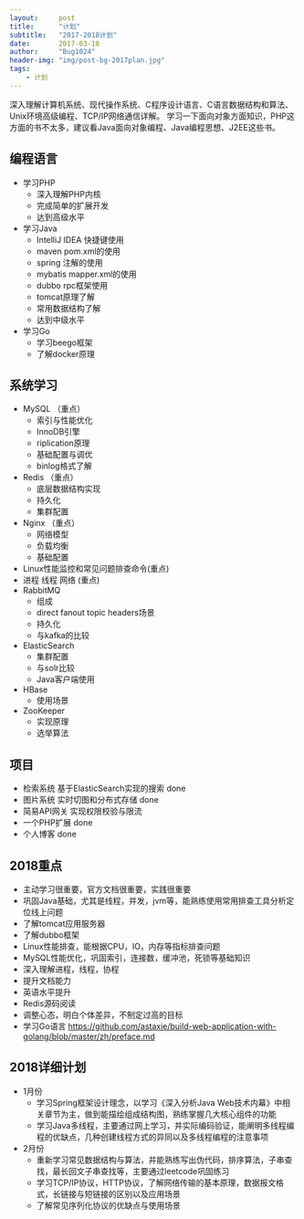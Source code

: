 ```yaml
---
layout:     post
title:      "计划"
subtitle:   "2017-2018计划"
date:       2017-03-10
author:     "Bug1024"
header-img: "img/post-bg-2017plan.jpg"
tags:
    - 计划
---
```


深入理解计算机系统、现代操作系统、C程序设计语言、C语言数据结构和算法、Unix环境高级编程、TCP/IP网络通信详解。
学习一下面向对象方面知识，PHP这方面的书不太多，建议看Java面向对象编程、Java编程思想、J2EE这些书。

## 编程语言
 - 学习PHP
    * 深入理解PHP内核
    * 完成简单的扩展开发
    * 达到高级水平
 - 学习Java
    * IntelliJ IDEA 快捷键使用
    * maven pom.xml的使用
    * spring 注解的使用
    * mybatis mapper.xml的使用
    * dubbo rpc框架使用
    * tomcat原理了解
    * 常用数据结构了解
    * 达到中级水平
 - 学习Go
    * 学习beego框架
    * 了解docker原理

## 系统学习
 - MySQL （重点）
    * 索引与性能优化
    * InnoDB引擎
    * riplication原理
    * 基础配置与调优
    * binlog格式了解
 - Redis （重点）
    * 底层数据结构实现
    * 持久化
    * 集群配置
 - Nginx （重点）
    * 网络模型
    * 负载均衡
    * 基础配置
 - Linux性能监控和常见问题排查命令(重点)
 - 进程 线程 网络 (重点)
 - RabbitMQ
    * 组成
    * direct fanout topic headers场景
    * 持久化
    * 与kafka的比较
 - ElasticSearch
    * 集群配置
    * 与solr比较
    * Java客户端使用
 - HBase
    * 使用场景
 - ZooKeeper
    * 实现原理
    * 选举算法

## 项目
 * 检索系统 基于ElasticSearch实现的搜索 done
 * 图片系统 实时切图和分布式存储 done
 * 简易API网关 实现权限校验与限流
 * 一个PHP扩展 done
 * 个人博客 done

## 2018重点
 * 主动学习很重要，官方文档很重要，实践很重要
 * 巩固Java基础，尤其是线程，并发，jvm等，能熟练使用常用排查工具分析定位线上问题
 * 了解tomcat应用服务器
 * 了解dubbo框架
 * Linux性能排查，能根据CPU，IO，内存等指标排查问题
 * MySQL性能优化，巩固索引，连接数，缓冲池，死锁等基础知识
 * 深入理解进程，线程，协程
 * 提升文档能力
 * 英语水平提升
 * Redis源码阅读
 * 调整心态，明白个体差异，不制定过高的目标
 * 学习Go语言 https://github.com/astaxie/build-web-application-with-golang/blob/master/zh/preface.md

## 2018详细计划
 * 1月份
    * 学习Spring框架设计理念，以学习《深入分析Java Web技术内幕》中相关章节为主，做到能描绘组成结构图，熟练掌握几大核心组件的功能
    * 学习Java多线程，主要通过网上学习，并实际编码验证，能阐明多线程编程的优缺点，几种创建线程方式的异同以及多线程编程的注意事项
 * 2月份
    * 重新学习常见数据结构与算法，并能熟练写出伪代码，排序算法，子串查找，最长回文子串查找等，主要通过leetcode巩固练习
    * 学习TCP/IP协议，HTTP协议，了解网络传输的基本原理，数据报文格式，长链接与短链接的区别以及应用场景
    * 了解常见序列化协议的优缺点与使用场景

